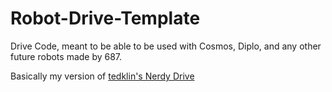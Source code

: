 # Robot-Drive-Template

Drive Code, meant to be able to be used with Cosmos, Diplo, and any other future robots made by 687.

Basically my version of [tedklin's Nerdy Drive](https://github.com/tedklin/NerdyDrive)
